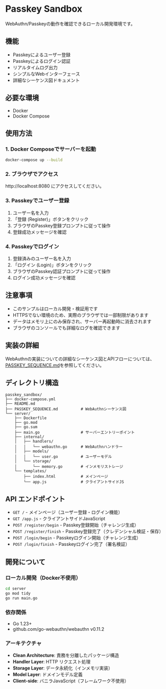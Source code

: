 # Passkey Sandbox

WebAuthn/Passkeyの動作を確認できるローカル開発環境です。

## 機能

- Passkeyによるユーザー登録
- Passkeyによるログイン認証
- リアルタイムログ出力
- シンプルなWebインターフェース
- 詳細なシーケンス図ドキュメント

## 必要な環境

- Docker
- Docker Compose

## 使用方法

### 1. Docker Composeでサーバーを起動

```bash
docker-compose up --build
```

### 2. ブラウザでアクセス

http://localhost:8080 にアクセスしてください。

### 3. Passkeyでユーザー登録

1. ユーザー名を入力
2. 「登録 (Register)」ボタンをクリック
3. ブラウザのPasskey登録プロンプトに従って操作
4. 登録成功メッセージを確認

### 4. Passkeyでログイン

1. 登録済みのユーザー名を入力
2. 「ログイン (Login)」ボタンをクリック
3. ブラウザのPasskey認証プロンプトに従って操作
4. ログイン成功メッセージを確認

## 注意事項

- このサンプルはローカル開発・検証用です
- HTTPSでない環境のため、実際のブラウザでは一部制限があります
- データはメモリ上にのみ保存され、サーバー再起動時に消去されます
- ブラウザのコンソールでも詳細なログを確認できます

## 実装の詳細

WebAuthnの実装についての詳細なシーケンス図とAPIフローについては、[PASSKEY_SEQUENCE.md](./PASSKEY_SEQUENCE.md)を参照してください。

## ディレクトリ構造

```
passkey_sandbox/
├── docker-compose.yml
├── README.md
├── PASSKEY_SEQUENCE.md          # WebAuthnシーケンス図
└── server/
    ├── Dockerfile
    ├── go.mod
    ├── go.sum
    ├── main.go                  # サーバーエントリーポイント
    ├── internal/
    │   ├── handlers/
    │   │   └── webauthn.go      # WebAuthnハンドラー
    │   ├── models/
    │   │   └── user.go          # ユーザーモデル
    │   └── storage/
    │       └── memory.go        # インメモリストレージ
    └── templates/
        ├── index.html           # メインページ
        └── app.js               # クライアントサイドJS
```

## API エンドポイント

- `GET /` - メインページ（ユーザー登録・ログイン機能）
- `GET /app.js` - クライアントサイドJavaScript
- `POST /register/begin` - Passkey登録開始（チャレンジ生成）
- `POST /register/finish` - Passkey登録完了（クレデンシャル検証・保存）
- `POST /login/begin` - Passkeyログイン開始（チャレンジ生成）
- `POST /login/finish` - Passkeyログイン完了（署名検証）

## 開発について

### ローカル開発（Docker不使用）

```bash
cd server
go mod tidy
go run main.go
```

### 依存関係

- Go 1.23+
- github.com/go-webauthn/webauthn v0.11.2

### アーキテクチャ

- **Clean Architecture**: 責務を分離したパッケージ構造
- **Handler Layer**: HTTP リクエスト処理
- **Storage Layer**: データ永続化（インメモリ実装）
- **Model Layer**: ドメインモデル定義
- **Client-side**: バニラJavaScript（フレームワーク不使用）
